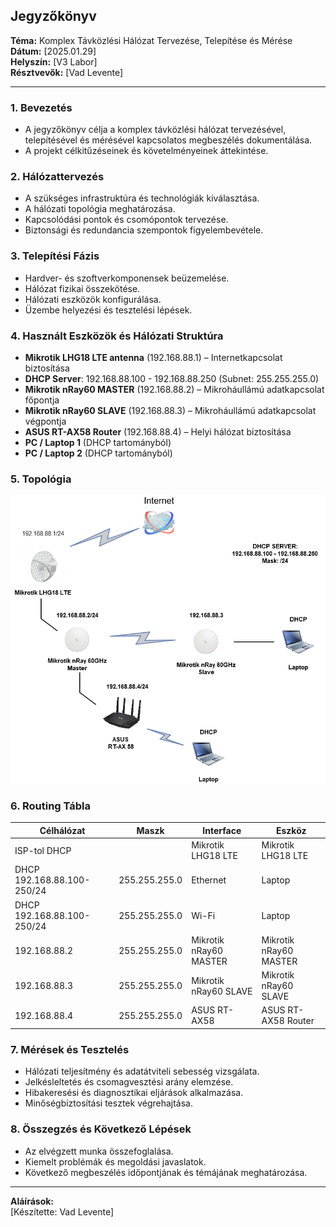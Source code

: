 ## Jegyzőkönyv

**Téma:** Komplex Távközlési Hálózat Tervezése, Telepítése és Mérése  
**Dátum:** [2025.01.29]  
**Helyszín:** [V3 Labor]  
**Résztvevők:** [Vad Levente]  

---

### 1. Bevezetés
- A jegyzőkönyv célja a komplex távközlési hálózat tervezésével, telepítésével és mérésével kapcsolatos megbeszélés dokumentálása.
- A projekt célkitűzéseinek és követelményeinek áttekintése.

### 2. Hálózattervezés
- A szükséges infrastruktúra és technológiák kiválasztása.
- A hálózati topológia meghatározása.
- Kapcsolódási pontok és csomópontok tervezése.
- Biztonsági és redundancia szempontok figyelembevétele.

### 3. Telepítési Fázis
- Hardver- és szoftverkomponensek beüzemelése.
- Hálózat fizikai összekötése.
- Hálózati eszközök konfigurálása.
- Üzembe helyezési és tesztelési lépések.

### 4. Használt Eszközök és Hálózati Struktúra
- **Mikrotik LHG18 LTE antenna** (192.168.88.1) – Internetkapcsolat biztosítása
- **DHCP Server**: 192.168.88.100 - 192.168.88.250 (Subnet: 255.255.255.0)
- **Mikrotik nRay60 MASTER** (192.168.88.2) – Mikroháullámú adatkapcsolat főpontja
- **Mikrotik nRay60 SLAVE** (192.168.88.3) – Mikroháullámú adatkapcsolat végpontja
- **ASUS RT-AX58 Router** (192.168.88.4) – Helyi hálózat biztosítása
- **PC / Laptop 1** (DHCP tartományból)
- **PC / Laptop 2** (DHCP tartományból)

### 5. Topológia

  <img src="https://github.com/VLevente0/meresi-jegyzokonyvek/blob/add4f824a8f5d14e6b031365f025095937d17a66/main/kepek/mobilh%C3%A1l%C3%B3zat/Megnevezetlen%20diagram.drawio.png" alt="Topológia" />


### 6. Routing Tábla
| Célhálózat       | Maszk         |  Interface          | Eszköz |
|------------------|--------------|--------------------|--------|
| ISP-tol DHCP    |              |  Mikrotik LHG18 LTE | Mikrotik LHG18 LTE |
| DHCP 192.168.88.100-250/24 | 255.255.255.0      |   Ethernet     | Laptop   |
| DHCP 192.168.88.100-250/24 | 255.255.255.0      |   Wi-Fi      | Laptop   |
| 192.168.88.2    | 255.255.255.0 |  Mikrotik nRay60 MASTER | Mikrotik nRay60 MASTER |
| 192.168.88.3    | 255.255.255.0 |  Mikrotik nRay60 SLAVE | Mikrotik nRay60 SLAVE |
| 192.168.88.4    | 255.255.255.0 |  ASUS RT-AX58       | ASUS RT-AX58 Router |


### 7. Mérések és Tesztelés
- Hálózati teljesítmény és adatátviteli sebesség vizsgálata.
- Jelkésleltetés és csomagvesztési arány elemzése.
- Hibakeresési és diagnosztikai eljárások alkalmazása.
- Minőségbiztosítási tesztek végrehajtása.



### 8. Összegzés és Következő Lépések
- Az elvégzett munka összefoglalása.
- Kiemelt problémák és megoldási javaslatok.
- Következő megbeszélés időpontjának és témájának meghatározása.

---

**Aláírások:**  
[Készítette: Vad Levente]
